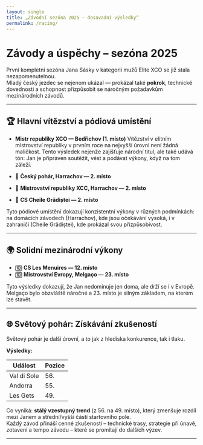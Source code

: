 ```yaml
---
layout: single
title: „Závodní sezóna 2025 – dosavadní výsledky“
permalink: /racing/
---
```



# Závody a úspěchy – sezóna 2025

První kompletní sezóna Jana Sásky v kategorii mužů Elite XCO se již stala nezapomenutelnou.  
Mladý český jezdec se nejenom ukázal — prokázal také **pokrok**, technické dovednosti a schopnost přizpůsobit se náročným požadavkům mezinárodních závodů.

---

## 🏆 Hlavní vítězství a pódiová umístění

- **Mistr republiky XCO — Bedřichov (1. místo)**
Vítězství v elitním mistrovství republiky v prvním roce na nejvyšší úrovni není žádná maličkost. Tento výsledek nejenže zajišťuje národní titul, ale také udává tón: Jan je připraven soutěžit, vést a podávat výkony, když na tom záleží.

- 🥈 **Český pohár, Harrachov — 2. místo**
- 🥈 **Mistrovství republiky XCC, Harrachov — 2. místo**  
- 🥈 **CS Cheile Grădiștei — 2. místo**

Tyto pódiové umístění dokazují konzistentní výkony v různých podmínkách: na domácích závodech (Harrachov), kde jsou očekávání vysoká, i v zahraničí (Cheile Grădiștei), kde prokázal svou přizpůsobivost.

---

## 🌍 Solidní mezinárodní výkony

- 🔟 **CS Les Menuires — 12. místo**
- 🔟 **Mistrovství Evropy, Melgaço — 23. místo**

Tyto výsledky dokazují, že Jan nedominuje jen doma, ale drží se i v Evropě. Melgaço bylo obzvláště náročné a 23. místo je silným základem, na kterém lze stavět.

---

## 🌐 Světový pohár: Získávání zkušeností

Světový pohár je další úrovní, a to jak z hlediska konkurence, tak i tlaku.  


**Výsledky:**

| Událost        | Pozice |
|--------------|----------|
| Val di Sole  | 56.     |
| Andorra      | 55.     |
| Les Gets     | 49.     |

Co vyniká: **stálý vzestupný trend** (z 56. na 49. místo), který zmenšuje rozdíl mezi Janem a střední/vyšší částí startovního pole.  
Každý závod přináší cenné zkušenosti – technické trasy, strategie při únavě, zotavení a tempo závodu – které se promítají do dalších výzev.

---
